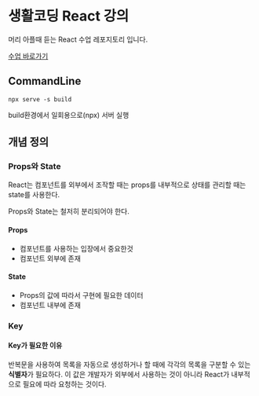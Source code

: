 # 생활코딩 React 강의
머리 아플때 듣는 React 수업 레포지토리 입니다.

[수업 바로가기](https://www.youtube.com/playlist?list=PLuHgQVnccGMCRv6f8H9K5Xwsdyg4sFSdi)

## CommandLine

``
npx serve -s build
``

build환경에서 일회용으로(npx) 서버 실행

## 개념 정의

### Props와 State

React는 컴포넌트를 외부에서 조작할 때는 props를 내부적으로 상태를 관리할 때는 state를 사용한다.

Props와 State는 철저히 분리되어야 한다.

#### Props

* 컴포넌트를 사용하는 입장에서 중요한것 
* 컴포넌트 외부에 존재

#### State

* Props의 값에 따라서 구현에 필요한 데이터
* 컴포넌트 내부에 존재

### Key

#### Key가 필요한 이유

반복문을 사용하여 목록을 자동으로 생성하거나 할 때에 각각의 목록을 구분할 수 있는 **식별자**가 필요하다.
이 값은 개발자가 외부에서 사용하는 것이 아니라 React가 내부적으로 필요에 따라 요청하는 것이다.